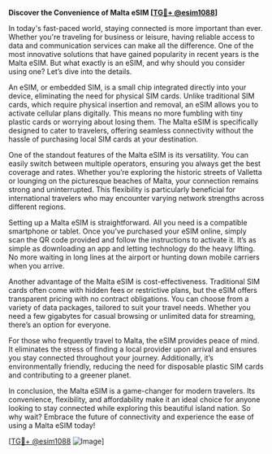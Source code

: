 **Discover the Convenience of Malta eSIM [[TG💪+ @esim1088](https://t.me/s/esim1088)]**

In today's fast-paced world, staying connected is more important than ever. Whether you're traveling for business or leisure, having reliable access to data and communication services can make all the difference. One of the most innovative solutions that have gained popularity in recent years is the Malta eSIM. But what exactly is an eSIM, and why should you consider using one? Let’s dive into the details.

An eSIM, or embedded SIM, is a small chip integrated directly into your device, eliminating the need for physical SIM cards. Unlike traditional SIM cards, which require physical insertion and removal, an eSIM allows you to activate cellular plans digitally. This means no more fumbling with tiny plastic cards or worrying about losing them. The Malta eSIM is specifically designed to cater to travelers, offering seamless connectivity without the hassle of purchasing local SIM cards at your destination.

One of the standout features of the Malta eSIM is its versatility. You can easily switch between multiple operators, ensuring you always get the best coverage and rates. Whether you’re exploring the historic streets of Valletta or lounging on the picturesque beaches of Malta, your connection remains strong and uninterrupted. This flexibility is particularly beneficial for international travelers who may encounter varying network strengths across different regions.

Setting up a Malta eSIM is straightforward. All you need is a compatible smartphone or tablet. Once you’ve purchased your eSIM online, simply scan the QR code provided and follow the instructions to activate it. It’s as simple as downloading an app and letting technology do the heavy lifting. No more waiting in long lines at the airport or hunting down mobile carriers when you arrive.

Another advantage of the Malta eSIM is cost-effectiveness. Traditional SIM cards often come with hidden fees or restrictive plans, but the eSIM offers transparent pricing with no contract obligations. You can choose from a variety of data packages, tailored to suit your travel needs. Whether you need a few gigabytes for casual browsing or unlimited data for streaming, there’s an option for everyone.

For those who frequently travel to Malta, the eSIM provides peace of mind. It eliminates the stress of finding a local provider upon arrival and ensures you stay connected throughout your journey. Additionally, it’s environmentally friendly, reducing the need for disposable plastic SIM cards and contributing to a greener planet.

In conclusion, the Malta eSIM is a game-changer for modern travelers. Its convenience, flexibility, and affordability make it an ideal choice for anyone looking to stay connected while exploring this beautiful island nation. So why wait? Embrace the future of connectivity and experience the ease of using a Malta eSIM today!

[[TG💪+ @esim1088](https://t.me/s/esim1088) ![Image](https://i.postimg.cc/Y0z9fWf4/image.png)]